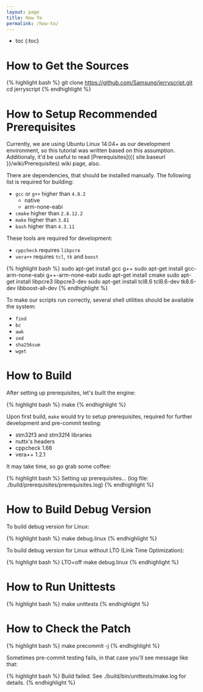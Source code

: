 ```yaml
---
layout: page
title: How To
permalink: /how-to/
---
```


* toc
{:toc}

# How to Get the Sources
{% highlight bash %}
git clone https://github.com/Samsung/jerryscript.git
cd jerryscript
{% endhighlight %}

# How to Setup Recommended Prerequisites

Currently, we are using Ubuntu Linux 14.04+ as our development environment, so this tutorial was written based on this assumption. Additionaly, it'd be useful to read [Prerequisites]({{ site.baseurl }}/wiki/Prerequisites) wiki page, also.

There are dependencies, that should be installed manually. The following list is required for building:

- `gcc` or `g++` higher than `4.8.2`
  - native
  - arm-none-eabi
- `cmake` higher than `2.8.12.2`
- `make` higher than `3.81`
- `bash` higher than `4.3.11`

These tools are required for development:

- `cppcheck` requires `libpcre`
- `vera++` requires `tcl`, `tk` and `boost`

{% highlight bash %}
sudo apt-get install gcc g++
sudo apt-get install gcc-arm-none-eabi g++-arm-none-eabi
sudo apt-get install cmake
sudo apt-get install libpcre3 libpcre3-dev
sudo apt-get install tcl8.6 tcl8.6-dev tk8.6-dev libboost-all-dev
{% endhighlight %}

To make our scripts run correctly, several shell utilities should be available the system:

- `find`
- `bc`
- `awk`
- `sed`
- `sha256sum`
- `wget`

# How to Build

After setting up prerequisites, let's built the engine:

{% highlight bash %}
make
{% endhighlight %}

Upon first build, `make` would try to setup prerequisites, required for further development and pre-commit testing:
- stm32f3 and stm32f4 libraries
- nuttx's headers
- cppcheck 1.66
- vera++ 1.2.1

It may take time, so go grab some coffee:

{% highlight bash %}
Setting up prerequisites... (log file: ./build/prerequisites/prerequisites.log)
{% endhighlight %}

# How to Build Debug Version
To build debug version for Linux:

{% highlight bash %}
make debug.linux
{% endhighlight %}

To build debug version for Linux without LTO (Link Time Optimization):

{% highlight bash %}
LTO=off make debug.linux
{% endhighlight %}

# How to Run Unittests
{% highlight bash %}
make unittests
{% endhighlight %}

# How to Check the Patch
{% highlight bash %}
make precommit -j
{% endhighlight %}

Sometimes pre-commit testing fails, in that case you'll see message like that:

{% highlight bash %}
Build failed. See ./build/bin/unittests/make.log for details.
{% endhighlight %}
